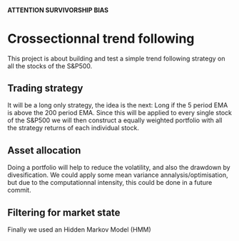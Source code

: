 #### ATTENTION SURVIVORSHIP BIAS

# Crossectionnal trend following

This project is about building and test a simple trend following strategy on all the stocks of the S&P500.

## Trading strategy

It will be a long only strategy, the idea is the next: Long if the 5 period EMA is above the 200 period EMA.
Since this will be applied to every single stock of the S&P500 we will then construct a equally weighted portfolio with all the strategy returns of each individual stock.

## Asset allocation
Doing a portfolio will help to reduce the volatility, and also the drawdown by divesification. We could apply some mean variance annalysis/optimisation, but due to the computationnal intensity, this could be done in a future commit.

## Filtering for market state
Finally we used an Hidden Markov Model (HMM)
